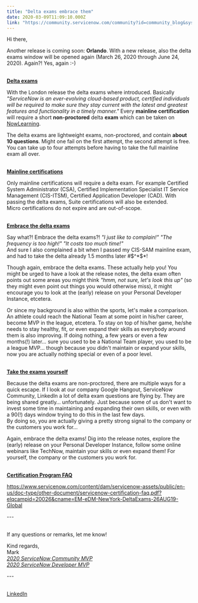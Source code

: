 ```yaml
---
title: "Delta exams embrace them"
date: 2020-03-09T11:09:10.000Z
link: "https://community.servicenow.com/community?id=community_blog&sys_id=3a62033fdb9b4c906064eeb5ca96192c"
---
```

<p>Hi there,</p>
<p>Another release is coming soon: <strong>Orlando</strong>. With a new release, also the delta exams window will be opened again (March 26, 2020 through June 24, 2020). Again?! Yes, again :-)<br /><br /></p>
<p><span style="text-decoration: underline;"><strong>Delta exams</strong></span></p>
<p>With the London release the delta exams where introduced. Basically <em>&#34;ServiceNow is an ever-evolving cloud-based product, certified individuals will be required to make sure they stay current with the latest and greatest features and functionality in a timely manner.&#34;</em> Every <strong>mainline certification</strong> will require a short <strong>non-proctored</strong> delta <strong>exam</strong> which can be taken on <a href="https://nowlearning.service-now.com/" target="_blank" rel="noopener noreferrer nofollow">NowLearning</a>.</p>
<p>The delta exams are lightweight exams, non-proctored, and contain <strong>about 10 questions</strong>. Might one fail on the first attempt, the second attempt is free. You can take up to four attempts before having to take the full mainline exam all over.<br /><br /></p>
<p><span style="text-decoration: underline;"><strong>Mainline certifications</strong></span></p>
<p>Only mainline certifications will require a delta exam. For example Certified System Administrator (CSA), Certified Implementation Specialist IT Service Management (CIS-ITSM), Certified Application Developer (CAD). With passing the delta exams, Suite certifications will also be extended.<br />Micro certifications do not expire and are out-of-scope.<br /><br /></p>
<p><span style="text-decoration: underline;"><strong>Embrace the delta exams</strong></span></p>
<p>Say what?! Embrace the delta exams?! <em>&#34;I just like to complain!&#34; &#34;The frequency is too high!&#34; &#34;It costs too much time!&#34;<br /></em>And sure I also complained a bit when I passed my CIS-SAM mainline exam, and had to take the delta already 1.5 months later #$^*$*!</p>
<p>Though again, embrace the delta exams. These actually help you! You might be urged to have a look at the release notes, the delta exam often points out some areas you might think <em>&#34;hmm, not sure, let&#39;s look this up&#34;</em> (so they might even point out things you would otherwise miss), it might encourage you to look at the (early) release on your Personal Developer Instance, etcetera.</p>
<p>Or since my background is also within the sports, let&#39;s make a comparison.<br />An athlete could reach the National Team at some point in his/her career, become MVP in the league, etcetera. To stay on top of his/her game, he/she needs to stay healthy, fit, or even expand their skills as everybody around them is also improving. If doing nothing, a few years or even a few months(!) later… sure you used to be a National Team player, you used to be a league MVP... though because you didn&#39;t maintain or expand your skills, now you are actually nothing special or even of a poor level.<br /><br /></p>
<p><span style="text-decoration: underline;"><strong>Take the exams yourself</strong></span></p>
<p>Because the delta exams are non-proctored, there are multiple ways for a quick escape. If I look at our company Google Hangout, ServiceNow Community, LinkedIn a lot of delta exam questions are flying by. They are being shared greatly… unfortunately. Just because some of us don&#39;t want to invest some time in maintaining and expanding their own skills, or even with a 90(!) days window trying to do this in the last few days.<br /> By doing so, you are actually giving a pretty strong signal to the company or the customers you work for...</p>
<p>Again, embrace the delta exams! Dig into the release notes, explore the (early) release on your Personal Developer Instance, follow some online webinars like TechNow, maintain your skills or even expand them! For yourself, the company or the customers you work for.<br /><br /></p>
<p><span style="text-decoration: underline;"><strong>Certification Program FAQ</strong></span></p>
<p><a href="https://www.servicenow.com/content/dam/servicenow-assets/public/en-us/doc-type/other-document/servicenow-certification-faq.pdf?elqcampid&#61;20026&amp;cname&#61;EM-eDM-NewYork-DeltaExams-26AUG19-Global" target="_blank" rel="noopener noreferrer nofollow">https://www.servicenow.com/content/dam/servicenow-assets/public/en-us/doc-type/other-document/servicenow-certification-faq.pdf?elqcampid&#61;20026&amp;cname&#61;EM-eDM-NewYork-DeltaExams-26AUG19-Global</a></p>
<p>---<br /><br /></p>
<p class="ng-scope">If any questions or remarks, let me know!</p>
<p class="ng-scope">Kind regards,<br />Mark<br /><em><a href="https://community.servicenow.com/community?id&#61;community_blog&amp;sys_id&#61;fb488720dbaacc504819fb2439961900" target="_blank" rel="noopener noreferrer nofollow">2020 ServiceNow Community MVP</a></em><br /><em><a href="https://developer.servicenow.com/blog.do?p&#61;/post/all-stars/" target="_blank" rel="noopener noreferrer nofollow">2020 ServiceNow Developer MVP</a></em></p>
<p class="ng-scope">---<br /><br /></p>
<p class="ng-scope"><a href="https://www.linkedin.com/in/markroethof/" target="_blank" rel="noopener noreferrer nofollow">LinkedIn</a></p>